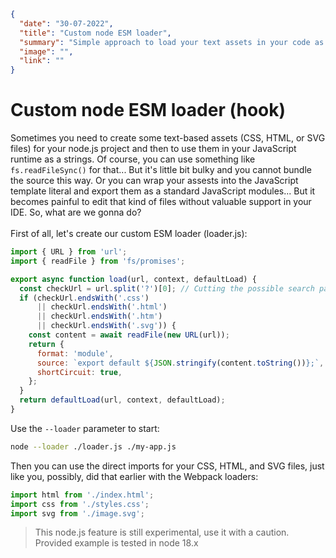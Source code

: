```json
{
  "date": "30-07-2022",
  "title": "Custom node ESM loader",
  "summary": "Simple approach to load your text assets in your code as JS-modules.",
  "image": "",
  "link": ""
}
```
# Custom node ESM loader (hook)

Sometimes you need to create some text-based assets (CSS, HTML, or SVG files) for your node.js project and then to use them in your JavaScript runtime as a strings. Of course, you can use something like `fs.readFileSync()` for that... But it's little bit bulky and you cannot bundle the source this way. Or you can wrap your assests into the JavaScript template literal and export them as a standard JavaScript modules... But it becomes painful to edit that kind of files without valuable support in your IDE. So, what are we gonna do?
\
\
First of all, let's create our custom ESM loader (loader.js):
```js
import { URL } from 'url';
import { readFile } from 'fs/promises';

export async function load(url, context, defaultLoad) {
  const checkUrl = url.split('?')[0]; // Cutting the possible search parameters
  if (checkUrl.endsWith('.css') 
      || checkUrl.endsWith('.html') 
      || checkUrl.endsWith('.htm') 
      || checkUrl.endsWith('.svg')) {
    const content = await readFile(new URL(url));
    return {
      format: 'module',
      source: `export default ${JSON.stringify(content.toString())};`,
      shortCircuit: true,
    };
  }
  return defaultLoad(url, context, defaultLoad);
}
```

Use the `--loader` parameter to start:
```bash
node --loader ./loader.js ./my-app.js
```

Then you can use the direct imports for your CSS, HTML, and SVG files, just like you, possibly, did that earlier with the Webpack loaders:
```js
import html from './index.html';
import css from './styles.css';
import svg from './image.svg';
```

> This node.js feature is still experimental, use it with a caution. Provided example is tested in node 18.x